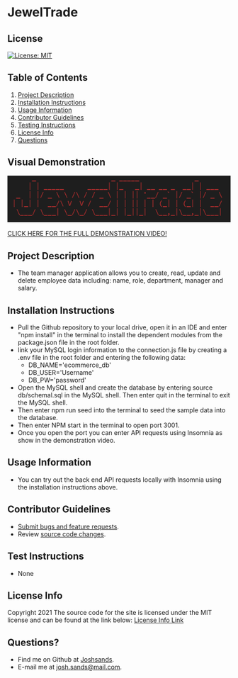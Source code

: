 # JewelTrade

## License

[![License: MIT](https://img.shields.io/badge/License-MIT-yellow.svg)](https://opensource.org/licenses/MIT)

## Table of Contents

1. [Project Description](#project-description)
2. [Installation Instructions](#installation-instructions)
3. [Usage Information](#usage-information)
4. [Contributor Guidelines](#contributor-guidelines)
5. [Testing Instructions](#testing-instructions)
6. [License Info](#license-info)
7. [Questions](#questions)

## Visual Demonstration

![JewelTrade Snapshot](./assets/snapshot.png)

[CLICK HERE FOR THE FULL DEMONSTRATION VIDEO!](https://youtu.be/7_p6tv0zpg0)

## Project Description

* The team manager application allows you to create, read, update and delete employee data including: name, role, department, manager and salary.

## Installation Instructions

* Pull the Github repository to your local drive, open it in an IDE and enter "npm install" in the terminal to install the dependent modules from the package.json file in the root folder.
* link your MySQL login information to the connection.js file by creating a .env file in the root folder and entering the following data:
    *   DB_NAME='ecommerce_db'
    *   DB_USER='Username'
    *   DB_PW='password'
* Open the MySQL shell and create the database by entering source db/schemal.sql in the MySQL shell. Then enter quit in the terminal to exit the MySQL shell.
* Then enter npm run seed into the terminal to seed the sample data into the database.
* Then enter NPM start in the terminal to open port 3001.
* Once you open the port you can enter API requests using Insomnia as show in the demonstration video.

## Usage Information

* You can try out the back end API requests locally with Insomnia using the installation instructions above.

## Contributor Guidelines

* [Submit bugs and feature requests](https://github.com/joshsands/JewelTrade/issues).
* Review [source code changes](https://github.com/joshsands/JewelTrade/pulls).

## Test Instructions

* None

## License Info

Copyright 2021
The source code for the site is licensed under the MIT license and can be found at the link below:
[License Info Link](https://opensource.org/licenses/MIT)
      

## Questions?

* Find me on Github at [Joshsands](http://github.com/Joshsands).
* E-mail me at josh.sands@mail.com.